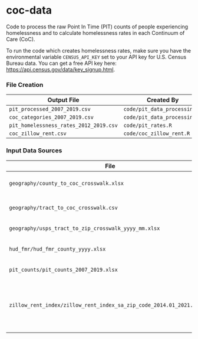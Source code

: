 # coc-data

Code to process the raw Point In Time (PIT) counts of people experiencing homelessness and to calculate homelessness rates in each Continuum of Care (CoC).

To run the code which creates homelessness rates, make sure you have the environmental variable `CENSUS_API_KEY` set to your API key for U.S. Census Bureau data. You can get a free API key here: <https://api.census.gov/data/key_signup.html>.

### File Creation

| Output File                            | Created By                   |
|----------------------------------------|------------------------------|
| `pit_processed_2007_2019.csv`          | `code/pit_data_processing.R` |
| `coc_categories_2007_2019.csv`         | `code/pit_data_processing.R` |
| `pit_homelessness_rates_2012_2019.csv` | `code/pit_rates.R`           |
| `coc_zillow_rent.csv`                  | `code/coc_zillow_rent.R`     |

### Input Data Sources

| File                                                                  | Source                                                                                                                                                           |
|-----------------------------------------------------------------------|------------------------------------------------------------------------------------------------------------------------------------------------------------------|
| `geography/county_to_coc_crosswalk.xlsx`                              | [HUD CoC Geography Crosswalk, county_coc_match.csv](https://github.com/tomhbyrne/HUD-CoC-Geography-Crosswalk/blob/master/output/county_coc_match.csv)            |
| `geography/tract_to_coc_crosswalk.csv`                                | [HUD CoC Geography Crosswalk, tract_coc_match.csv](https://github.com/tomhbyrne/HUD-CoC-Geography-Crosswalk/blob/master/output/tract_coc_match.csv)              |
| `geography/usps_tract_to_zip_crosswalk_yyyy_mm.xlsx`                  | [HUD USPS ZIP Code Crosswalk Files](https://www.huduser.gov/portal/datasets/usps_crosswalk.html)                                                                 |
| `hud_fmr/hud_fmr_county_yyyy.xlsx`                                    | [HUD Fair Market Rents, County Level Data](https://www.huduser.gov/portal/datasets/fmr.html)                                                                     |
| `pit_counts/pit_counts_2007_2019.xlsx`                                | [HUD 2007-2019 PIT Counts by CoC](https://www.huduser.gov/portal/sites/default/files/xls/2007-2019-Point-in-Time-Estimates-by-CoC.xlsx)                          |
| `zillow_rent_index/zillow_rent_index_sa_zip_code_2014.01_2021.03.csv` | [Zillow Observed Rent Index (Smoothed, Seasonally Adjusted): All Homes Plus Multifamily Time Series (Zip Code Geography)](https://www.zillow.com/research/data/) |
